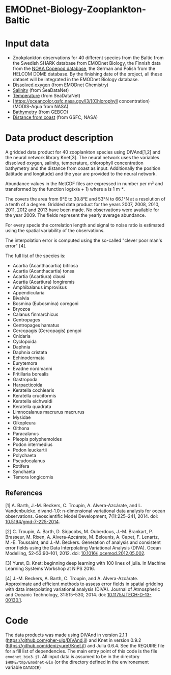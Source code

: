 # EMODnet-Biology-Zooplankton-Baltic

#  Input data

* Zookplankton observations for 40 different species from the Baltic from the Swedish SHARK database from EMODnet Biology, the Finnish data from the [NOAA Copepod database](https://www.st.nmfs.noaa.gov/copepod/), the German and Polish from the HELCOM DOME database. By the finishing date of the project, all these dataset will be integrated in the EMODnet Biology database.
* [Dissolved oxygen](http://www.emodnet-chemistry.eu/products/catalogue#/metadata/087a72c0-c243-11e8-bac2-5ce0c5469bc7) (from EMODnet Chemistry)
* [Salinity](https://www.seadatanet.org/Products#/metadata/bf35a7c5-c843-4a23-8040-07ddcf3d8e71) (from SeaDataNet)
* [Temperature](https://www.seadatanet.org/Products#/metadata/bf35a7c5-c843-4a23-8040-07ddcf3d8e71) (from SeaDataNet)
* [https://oceancolor.gsfc.nasa.gov/l3/](Chlorophyll concentration) (MODIS-Aqua from NASA)
* [Bathymetry](https://www.gebco.net/) (from GEBCO)
* [Distance from coast](https://gcmd.nasa.gov/KeywordSearch/Metadata.do?Portal=idn_ceos&KeywordPath=%5BData_Center%3A+Short_Name%3D%27PacIOOS%27%5D&OrigMetadataNode=GCMD&EntryId=dist2coast_1deg&MetadataView=Full&MetadataType=0&lbnode=mdlb1) (from GSFC, NASA)


# Data product description

A gridded data product for 40 zooplankton species using DIVAnd[1,2] and the neural network library Knet[3]. The neural network uses the variables dissolved oxygen, salinity, temperature, chlorophyll concentration bathymetry and the distance from coast as input. Additionally the position (latitude and longitude) and the year are provided to the neural network.

Abundance values in the NetCDF files are expressed in number per m² and transformed by the function log(x/a + 1) where a is 1 m⁻².

The covers the area from  9°E to 30.8°E and 53°N to 66.1°N at a resolution of a tenth of a degree. Gridded data product for the years 2007, 2008, 2010, 2011, 2012 and 2013 have been made. No observations were available for the year 2009. The fields represent the yearly average abundance.

For every specie the correlation length and signal to noise ratio is estimated using the spatial variability of the observations.

The interpolation error is computed using the so-called "clever poor man's error" [4].


The full list of the species is:
* Acartia (Acanthacartia) bifilosa
* Acartia (Acanthacartia) tonsa
* Acartia (Acartiura) clausi
* Acartia (Acartiura) longiremis
* Amphibalanus improvisus
* Appendicularia
* Bivalvia
* Bosmina (Eubosmina) coregoni
* Bryozoa
* Calanus finmarchicus
* Centropages
* Centropages hamatus
* Cercopagis (Cercopagis) pengoi
* Cnidaria
* Cyclopoida
* Daphnia
* Daphnia cristata
* Echinodermata
* Eurytemora
* Evadne nordmanni
* Fritillaria borealis
* Gastropoda
* Harpacticoida
* Keratella cochlearis
* Keratella cruciformis
* Keratella eichwaldi
* Keratella quadrata
* Limnocalanus macrurus macrurus
* Mysidae
* Oikopleura
* Oithona
* Paracalanus
* Pleopis polyphemoides
* Podon intermedius
* Podon leuckartii
* Polychaeta
* Pseudocalanus
* Rotifera
* Synchaeta
* Temora longicornis


## References

[1] A. Barth, J.-M. Beckers, C. Troupin, A. Alvera-Azcárate, and L. Vandenbulcke. divand-1.0: n-dimensional variational data analysis for ocean observations. Geoscientific Model Development, 7(1):225–241, 2014. doi: [10.5194/gmd-7-225-2014](https://doi.org/10.5194/gmd-7-225-2014).

[2] C. Troupin, A. Barth, D. Sirjacobs, M. Ouberdous, J.-M. Brankart, P. Brasseur, M. Rixen, A. Alvera-Azcárate, M. Belounis, A. Capet, F. Lenartz, M.-E. Toussaint, and J.-M. Beckers. Generation of analysis and consistent error fields using the Data Interpolating Variational Analysis (DIVA). Ocean Modelling, 52–53:90–101, 2012. doi: [10.1016/j.ocemod.2012.05.002](https://doi.org/10.1016/j.ocemod.2012.05.002).

[3] Yuret, D. Knet: beginning deep learning with 100 lines of julia. In Machine Learning Systems Workshop at NIPS 2016.

[4] J.-M. Beckers, A. Barth, C. Troupin, and A. Alvera-Azcárate. Approximate and efficient methods to assess error fields in spatial gridding with data interpolating variational analysis (DIVA). Journal of Atmospheric and Oceanic Technology, 31:515–530, 2014. doi: [10.1175/JTECH-D-13-00130.1](https://doi.org/10.1175/JTECH-D-13-00130.1).

# Code

The data products was made using DIVAnd in version 2.1.1 (https://github.com/gher-ulg/DIVAnd.jl) and Knet in version 0.9.2 (https://github.com/denizyuret/Knet.jl)
and Julia 0.6.4. See the REQUIRE file for a fill list of dependencies. The main entry point of this code is the file `emodnet_bio3.jl`. All input data is assumed to be in the directory `$HOME/tmp/Emodnet-Bio` (or the directory defined in the environement variable `DATADIR`)

<!--
Link to "Baltic Zooplankton Data Preparation" from Peter M.J. Herman and Lisa Sundqvist
# Link to data products

* within EMODnet geoviewer
* As netCDF: https://dox.ulg.ac.be/index.php/s/GTjQHky8I5zSHLF/download (to be transferred to VLIZ server)
-->
